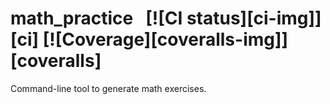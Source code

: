 # math_practice &nbsp; [![CI status][ci-img]][ci] [![Coverage][coveralls-img]][coveralls]

Command-line tool to generate math exercises.
